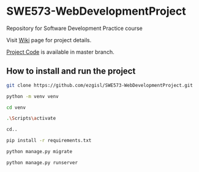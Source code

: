 # SWE573-WebDevelopmentProject
Repository for Software Development Practice course

Visit [Wiki](https://github.com/ezgisl/SWE573-WebDevelopmentProject/wiki) page for project details.

[Project Code](https://github.com/ezgisl/SWE573-WebDevelopmentProject/tree/master) is available in master branch.

## How to install and run the project

```bash
git clone https://github.com/ezgisl/SWE573-WebDevelopmentProject.git

python -m venv venv

cd venv

.\Scripts\activate

cd..

pip install -r requirements.txt

python manage.py migrate

python manage.py runserver
```

